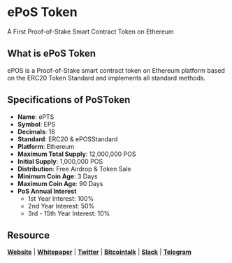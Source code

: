 # ePoS Token
A First Proof-of-Stake Smart Contract Token on Ethereum

## What is ePoS Token
ePOS is a Proof-of-Stake smart contract token on Ethereum platform based on the ERC20 Token Standard and implements all standard methods. 

## Specifications of PoSToken
* **Name**: ePTS
* **Symbol**: EPS
* **Decimals**: 18
* **Standard**: ERC20 & ePOSStandard
* **Platform**: Ethereum
* **Maximum Total Supply**: 12,000,000 POS
* **Initial Supply**: 1,000,000 POS
* **Distribution**: Free Airdrop & Token Sale
* **Minimum Coin Age**: 3 Days
* **Maximum Coin Age**: 90 Days
* **PoS Annual Interest**
  + 1st Year Interest: 100%
  + 2nd Year Interest: 50%
  + 3rd - 15th Year Interest: 10%

## Resource
**[Website](https://websitesoon.org)** | **[Whitepaper](https://websitesoon.org/whitepaper.pdf)** | **[Twitter](https://twitter/ePoSToken)**  | **[Bitcointalk](https://bitcointalk.org/)** | **[Slack](https://join.slack.com/)** | **[Telegram](https://t.me/)**
